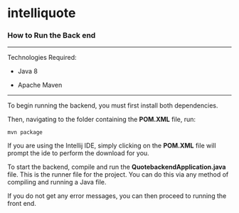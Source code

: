 # intelliquote

### How to Run the Back end
---
Technologies Required:

* Java 8

* Apache Maven

---
To begin running the backend, you must first install both dependencies.  

Then, navigating to the folder containing the **POM.XML** file, run:

```
mvn package
```

If you are using the Intellij IDE, simply clicking on the **POM.XML** file will prompt the ide to perform the download for you.

To start the backend, compile and run the **QuotebackendApplication.java** file.  This is the runner file for the project.  You can do this via any method of compiling and running a Java file.

If you do not get any error messages, you can then proceed to running the front end.
